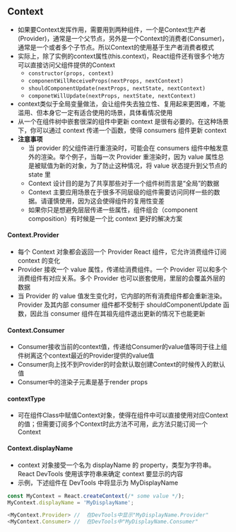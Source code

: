 ## Context
- 如果要Context发挥作用，需要用到两种组件，一个是Context生产者(Provider)，通常是一个父节点，另外是一个Context的消费者(Consumer)，通常是一个或者多个子节点。所以Context的使用基于生产者消费者模式
- 实际上，除了实例的context属性(this.context)，React组件还有很多个地方可以直接访问父组件提供的Context
  - `constructor(props, context)`
  - `componentWillReceiveProps(nextProps, nextContext)`
  - `shouldComponentUpdate(nextProps, nextState, nextContext)`
  - `componetWillUpdate(nextProps, nextState, nextContext)`
- context类似于全局变量做法，会让组件失去独立性、复用起来更困难，不能滥用、但本身它一定有适合使用的场景，具体看情况使用  
- 从一个在组件树中嵌套很深的组件中更新 context 是很有必要的。在这种场景下，你可以通过 context 传递一个函数，使得 consumers 组件更新 context
- **注意事项** 
  - 当 provider 的父组件进行重渲染时，可能会在 consumers 组件中触发意外的渲染。举个例子，当每一次 Provider 重渲染时，因为 value 属性总是被赋值为新的对象，为了防止这种情况，将 value 状态提升到父节点的 state 里
  - Context 设计目的是为了共享那些对于一个组件树而言是“全局”的数据
  - Context 主要应用场景在于很多不同层级的组件需要访问同样一些的数据。请谨慎使用，因为这会使得组件的复用性变差
  - 如果你只是想避免层层传递一些属性，组件组合（component composition）有时候是一个比 context 更好的解决方案
   
#### **Context.Provider**
- 每个 Context 对象都会返回一个 Provider React 组件，它允许消费组件订阅 context 的变化
- Provider 接收一个 value 属性，传递给消费组件。一个 Provider 可以和多个消费组件有对应关系。多个 Provider 也可以嵌套使用，里层的会覆盖外层的数据
- 当 Provider 的 value 值发生变化时，它内部的所有消费组件都会重新渲染。Provider 及其内部 consumer 组件都不受制于 shouldComponentUpdate 函数，因此当 consumer 组件在其祖先组件退出更新的情况下也能更新

####  **Context.Consumer**
- Consumer接收当前的context值，传递给Consumer的value值等同于往上组件树离这个context最近的Provider提供的value值
- Consumer向上找不到Provider的时会默认取创建Context的时候传入的默认值
- Consumer中的渲染子元素是基于render props

#### **contextType**
- 可在组件Class中赋值Context对象，使得在组件中可以直接使用对应Context的值；但需要订阅多个Context时此方法不可用，此方法只能订阅一个Context


#### **Context.displayName**
- context 对象接受一个名为 displayName 的 property，类型为字符串。React DevTools 使用该字符串来确定 context 要显示的内容
- 示例，下述组件在 DevTools 中将显示为 MyDisplayName

```js
const MyContext = React.createContext(/* some value */);
MyContext.displayName = 'MyDisplayName';

<MyContext.Provider> //  在DevTools中显示"MyDisplayName.Provider"
<MyContext.Consumer> //  在DevTools中"MyDisplayName.Consumer" 
```
